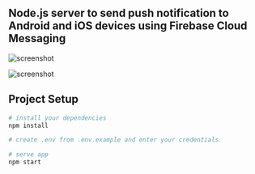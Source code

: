 ## Node.js server to send push notification to Android and iOS devices using Firebase Cloud Messaging

![screenshot](https://github.com/pratik149/node-push-notification-api/blob/main/docs/images/1.png)


![screenshot](https://github.com/pratik149/node-push-notification-api/blob/main/docs/images/2.png)

## Project Setup
``` bash
# install your dependencies
npm install

# create .env from .env.example and enter your credentials

# serve app
npm start
```
